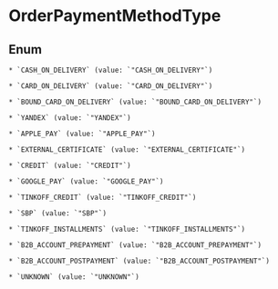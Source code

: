 
# OrderPaymentMethodType

## Enum


    * `CASH_ON_DELIVERY` (value: `"CASH_ON_DELIVERY"`)

    * `CARD_ON_DELIVERY` (value: `"CARD_ON_DELIVERY"`)

    * `BOUND_CARD_ON_DELIVERY` (value: `"BOUND_CARD_ON_DELIVERY"`)

    * `YANDEX` (value: `"YANDEX"`)

    * `APPLE_PAY` (value: `"APPLE_PAY"`)

    * `EXTERNAL_CERTIFICATE` (value: `"EXTERNAL_CERTIFICATE"`)

    * `CREDIT` (value: `"CREDIT"`)

    * `GOOGLE_PAY` (value: `"GOOGLE_PAY"`)

    * `TINKOFF_CREDIT` (value: `"TINKOFF_CREDIT"`)

    * `SBP` (value: `"SBP"`)

    * `TINKOFF_INSTALLMENTS` (value: `"TINKOFF_INSTALLMENTS"`)

    * `B2B_ACCOUNT_PREPAYMENT` (value: `"B2B_ACCOUNT_PREPAYMENT"`)

    * `B2B_ACCOUNT_POSTPAYMENT` (value: `"B2B_ACCOUNT_POSTPAYMENT"`)

    * `UNKNOWN` (value: `"UNKNOWN"`)



